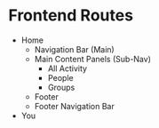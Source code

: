 # Frontend Routes

* Home
   * Navigation Bar (Main)
   * Main Content Panels (Sub-Nav)
     * All Activity
     * People
     * Groups
   * Footer
    * Footer Navigation Bar
* You
